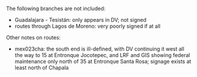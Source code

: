 The following branches are not included:
* Guadalajara - Tesistán: only appears in DV; not signed
* routes through Lagos de Moreno: very poorly signed if at all

Other notes on routes:
* mex023cha: the south end is ill-defined, with DV continuing it west all the way to 15 at Entronque Jocotepec, and LRF and GIS showing federal maintenance only north of 35 at Entronque Santa Rosa; signage exists at least north of Chapala
